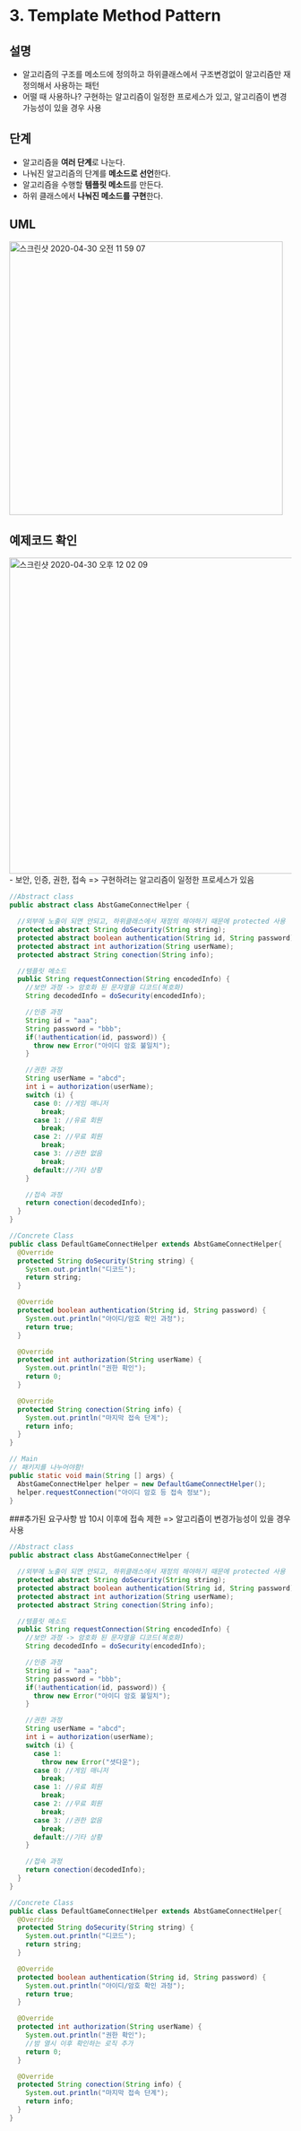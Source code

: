 # 3. Template Method Pattern

## 설명
- 알고리즘의 구조를 메소드에 정의하고 하위클래스에서 구조변경없이 알고리즘만 재정의해서 사용하는 패턴
- 어떨 때 사용하나? 구현하는 알고리즘이 일정한 프로세스가 있고, 알고리즘이 변경가능성이 있을 경우 사용

## 단계
- 알고리즘을 **여러 단계**로 나눈다.
- 나눠진 알고리즘의 단계를 **메소드로 선언**한다.
- 알고리즘을 수행할 **템플릿 메소드**를 만든다.
- 하위 클래스에서 **나눠진 메소드를 구현**한다.

## UML
<img width="488" alt="스크린샷 2020-04-30 오전 11 59 07" src="https://user-images.githubusercontent.com/38370976/80667412-12bb7480-8ada-11ea-8357-285d3c8f7012.png">


## 예제코드 확인
<img width="564" alt="스크린샷 2020-04-30 오후 12 02 09" src="https://user-images.githubusercontent.com/38370976/80667604-96756100-8ada-11ea-97ad-8a73a7badba1.png">
- 보안, 인증, 권한, 접속 => 구현하려는 알고리즘이 일정한 프로세스가 있음


```java
//Abstract class
public abstract class AbstGameConnectHelper {

  //외부에 노출이 되면 안되고, 하위클래스에서 재정의 해야하기 때문에 protected 사용
  protected abstract String doSecurity(String string);
  protected abstract boolean authentication(String id, String password);
  protected abstract int authorization(String userName);
  protected abstract String conection(String info);

  //템플릿 메소드
  public String requestConnection(String encodedInfo) {
    //보안 과정 -> 암호화 된 문자열을 디코드(복호화)
    String decodedInfo = doSecurity(encodedInfo);

    //인증 과정
    String id = "aaa";
    String password = "bbb";
    if(!authentication(id, password)) {
      throw new Error("아이디 암호 불일치");
    }

    //권한 과정
    String userName = "abcd";
    int i = authorization(userName);
    switch (i) {
      case 0: //게임 매니저
        break;
      case 1: //유료 회원
        break;
      case 2: //무료 회원
        break;
      case 3: //권한 없음
        break;
      default://기타 상황
    }

    //접속 과정
    return conection(decodedInfo);
  }
}

//Concrete Class
public class DefaultGameConnectHelper extends AbstGameConnectHelper{
  @Override
  protected String doSecurity(String string) {
    System.out.println("디코드");
    return string;
  }

  @Override
  protected boolean authentication(String id, String password) {
    System.out.println("아이디/암호 확인 과정");
    return true;
  }

  @Override
  protected int authorization(String userName) {
    System.out.println("권한 확인");
    return 0;
  }

  @Override
  protected String conection(String info) {
    System.out.println("마지막 접속 단계");
    return info;
  }
}

// Main
// 패키지를 나누어야함!
public static void main(String [] args) {
  AbstGameConnectHelper helper = new DefaultGameConnectHelper();
  helper.requestConnection("아이디 암호 등 접속 정보");
}
```


###추가된 요구사항
밤 10시 이후에 접속 제한
=> 알고리즘이 변경가능성이 있을 경우 사용

```java
//Abstract class
public abstract class AbstGameConnectHelper {

  //외부에 노출이 되면 안되고, 하위클래스에서 재정의 해야하기 때문에 protected 사용
  protected abstract String doSecurity(String string);
  protected abstract boolean authentication(String id, String password);
  protected abstract int authorization(String userName);
  protected abstract String conection(String info);

  //템플릿 메소드
  public String requestConnection(String encodedInfo) {
    //보안 과정 -> 암호화 된 문자열을 디코드(복호화)
    String decodedInfo = doSecurity(encodedInfo);

    //인증 과정
    String id = "aaa";
    String password = "bbb";
    if(!authentication(id, password)) {
      throw new Error("아이디 암호 불일치");
    }

    //권한 과정
    String userName = "abcd";
    int i = authorization(userName);
    switch (i) {
      case 1:
        throw new Error("셧다운");
      case 0: //게임 매니저
        break;
      case 1: //유료 회원
        break;
      case 2: //무료 회원
        break;
      case 3: //권한 없음
        break;
      default://기타 상황
    }

    //접속 과정
    return conection(decodedInfo);
  }
}

//Concrete Class
public class DefaultGameConnectHelper extends AbstGameConnectHelper{
  @Override
  protected String doSecurity(String string) {
    System.out.println("디코드");
    return string;
  }

  @Override
  protected boolean authentication(String id, String password) {
    System.out.println("아이디/암호 확인 과정");
    return true;
  }

  @Override
  protected int authorization(String userName) {
    System.out.println("권한 확인");
    //밤 열시 이후 확인하는 로직 추가 
    return 0;
  }

  @Override
  protected String conection(String info) {
    System.out.println("마지막 접속 단계");
    return info;
  }
}

```
